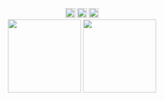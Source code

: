   <div align="center">
    <img src="https://img.shields.io/github/followers/panyu97py" style="height: 20px"/>
    <img src="https://img.shields.io/github/stars/panyu97py"  style="height: 20px"/>
    <img src="https://visitor-badge.laobi.icu/badge?page_id=panyu97py.blog.README.md" style="height: 20px"/>
  </div>
  <div align="center">
    <img
      src="https://github-readme-stats.vercel.app/api?username=panyu97py&theme=dark&show_icons=true"
      style="height: 150px"
    />
    <img
      src="https://github-readme-stats.vercel.app/api/top-langs/?username=panyu97py&layout=compact&theme=dark"
      style="height: 150px"
    />
  </div>
